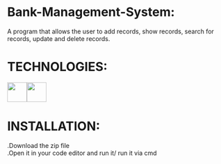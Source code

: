 # Bank-Management-System:
A program that allows the user to add records, show records, search for records, update and delete records.
# TECHNOLOGIES:
<img src="https://img.icons8.com/color/2x/c-plus-plus-logo.png" style="width:45px; height:45px;"><img src="https://img.icons8.com/color/512/atom-editor.png" style="width:45px; heigth:45px;">

# INSTALLATION:
.Download the zip file<br>
.Open it in your code editor and run it/ run it via cmd

